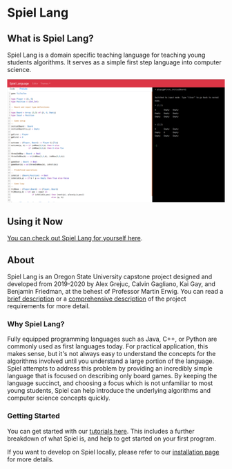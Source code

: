 # Spiel Lang

## What is Spiel Lang?

Spiel Lang is a domain specific teaching language for teaching young students algorithms. It serves as a simple first step language into computer science.

![The Spiel online tool.](imgs/editor-tic-tac-toe.png)

## Using it Now

[You can check out Spiel Lang for yourself here](http://bogl.uphouseworks.com:5168/).

## About

Spiel Lang is an Oregon State University capstone project designed and developed from 2019-2020 by Alex Grejuc, Calvin Gagliano, Kai Gay, and Benjamin Friedman, at the behest of Professor Martin Erwig. You can read a [brief description](https://the-code-in-sheep-s-clothing.github.io/Spiel-Lang/requirements) or a [comprehensive description](https://github.com/The-Code-In-Sheep-s-Clothing/Spiel-Lang/blob/master/Project_Requirements/CS_461_Project_Requirements.pdf) of the project requirements for more detail.

### Why Spiel Lang?

Fully equipped programming languages such as Java, C++, or Python are commonly used as first languages today. For practical application, this makes sense, but it's not always easy to understand the concepts for the algorithms involved until you understand a large portion of the language. Spiel attempts to address this problem by providing an incredibly simple language that is focused on describing only board games. By keeping the language succinct, and choosing a focus which is not unfamiliar to most young students, Spiel can help introduce the underlying algorithms and computer science concepts quickly.

### Getting Started

You can get started with our [tutorials here](Tutorials/All.md). This includes a further breakdown of what Spiel is, and help to get started on your first program.

If you want to develop on Spiel locally, please refer to our [installation page](INSTALLATION) for more details.
